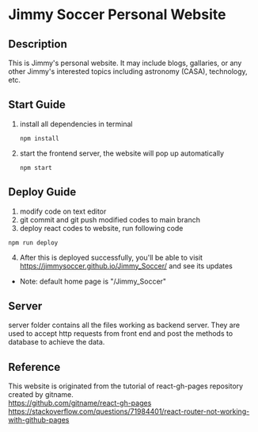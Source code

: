 # Jimmy Soccer Personal Website

## Description

This is Jimmy's personal website. It may include blogs, gallaries, or any other Jimmy's interested topics including astronomy (CASA), technology, etc.

## Start Guide

1. install all dependencies in terminal
   ```
   npm install
   ```
2. start the frontend server, the website will pop up automatically
   ```
   npm start
   ```

## Deploy Guide

1. modify code on text editor
2. git commit and git push modified codes to main branch
3. deploy react codes to website, run following code

```
npm run deploy
```

4. After this is deployed successfully, you'll be able to visit https://jimmysoccer.github.io/Jimmy_Soccer/ and see its updates

- Note: default home page is "/Jimmy_Soccer"

## Server

server folder contains all the files working as backend server. They are used to accept http requests from front end and post the methods to database to achieve the data.

## Reference

This website is originated from the tutorial of react-gh-pages repository created by gitname.<br>
https://github.com/gitname/react-gh-pages
<br>https://stackoverflow.com/questions/71984401/react-router-not-working-with-github-pages
